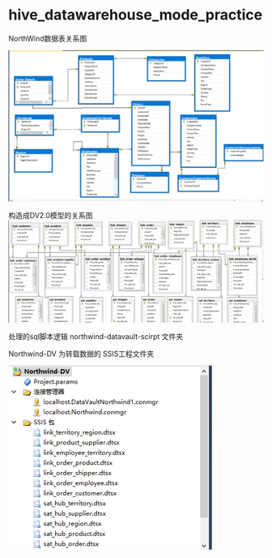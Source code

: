 # hive_datawarehouse_mode_practice

NorthWind数据表关系图

![NorthWind E-R](asset/northwind-er1.png)

构造成DV2.0模型的关系图
![NorthWind E-R](asset/dv.png)


处理的sql脚本逻辑 northwind-datavault-scirpt 文件夹

 Northwind-DV 为转载数据的 SSIS工程文件夹

![SSIS project](asset/ssis_pro.png)